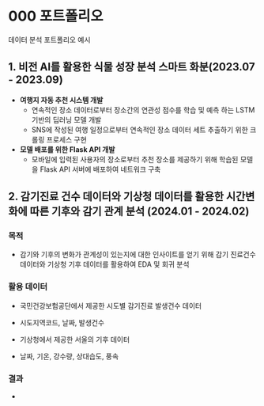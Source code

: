 # 000 포트폴리오
데이터 분석 포트폴리오 예시

## 1. 비전 AI를 활용한 식물 성장 분석 스마트 화분(2023.07 - 2023.09)
- **여행지 자동 추천 시스템 개발**
  * 연속적인 장소 데이터로부터 장소간의 연관성 점수를 학습 및 예측 하는 LSTM 기반의 딥러닝 모델 개발
  * SNS에 작성된 여행 일정으로부터 연속적인 장소 데이터 세트 추출하기 위한 크롤링 프로세스 구현
- **모델 배포를 위한 Flask API 개발**
  *  모바일에 입력된 사용자의 장소로부터 추천 장소를 제공하기 위해 학습된 모델을 Flask API 서버에 배포하여 네트워크 구축


## 2. 감기진료 건수 데이터와 기상청 데이터를 활용한 시간변화에 따른 기후와 감기 관계 분석 (2024.01 - 2024.02)
### 목적
- 감기와 기후의 변화가 관계성이 있는지에 대한 인사이트를 얻기 위해 감기 진료건수 데이터와 기상청 기후 데이터를 활용하여 EDA 및 회귀 분석
### 활용 데이터
- 국민건강보험공단에서 제공한 시도별 감기진료 발생건수 데이터
 * 시도지역코드, 날짜, 발생건수
- 기상청에서 제공한 서울의 기후 데이터
 * 날짜, 기온, 강수량, 상대습도, 풍속
### 결과
- 
